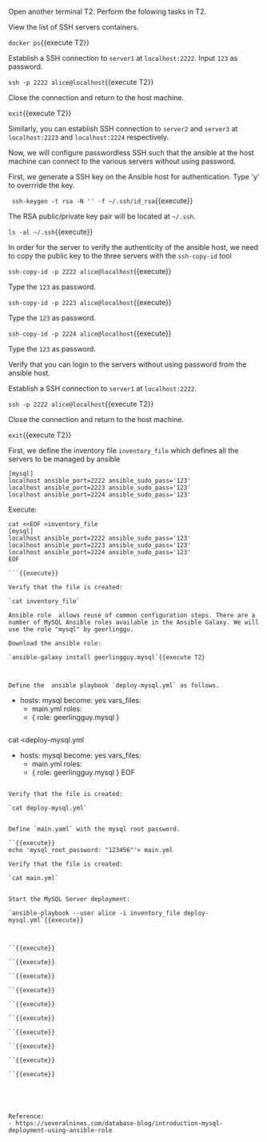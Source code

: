 
Open another terminal T2. Perform the folowing tasks in T2.

View the list of SSH servers containers.

`docker ps`{{execute T2}}

Establish a SSH connection to `server1` at `localhost:2222`. 
Input `123` as password.

`ssh -p 2222 alice@localhost`{{execute T2}}

Close the connection and return to the host machine.

`exit`{{execute T2}}

Similarly, you can establish SSH connection to `server2` and `server3` at `localhost:2223` and `localhost:2224` respectively.

Now, we will configure passwordless SSH such that the ansible at the host machine can connect to the various servers without using password.

First, we generate a SSH key on the Ansible host for authentication. Type 'y' to overrride the key.

` ssh-keygen -t rsa -N '' -f ~/.ssh/id_rsa`{{execute}}

The RSA public/private key pair will be located at `~/.ssh`.

`ls -al ~/.ssh`{{execute}}

In order for the server to verify the authenticity of the ansible host, we need to copy the public key to the three servers with the `ssh-copy-id` tool

`ssh-copy-id -p 2222 alice@localhost`{{execute}}

Type the `123` as password.

`ssh-copy-id -p 2223 alice@localhost`{{execute}}

Type the `123` as password.

`ssh-copy-id -p 2224 alice@localhost`{{execute}}

Type the `123` as password.


Verify that you can login to the servers without using password from the ansible host.

Establish a SSH connection to `server1` at `localhost:2222`. 

`ssh -p 2222 alice@localhost`{{execute T2}}

Close the connection and return to the host machine.

`exit`{{execute T2}}

First, we define the inventory file `inventory_file` which defines all the servers to be managed by ansible

```
[mysql]
localhost ansible_port=2222 ansible_sudo_pass='123'
localhost ansible_port=2223 ansible_sudo_pass='123'
localhost ansible_port=2224 ansible_sudo_pass='123'
```

Execute:

```
cat <<EOF >inventory_file
[mysql]
localhost ansible_port=2222 ansible_sudo_pass='123'
localhost ansible_port=2223 ansible_sudo_pass='123'
localhost ansible_port=2224 ansible_sudo_pass='123'
EOF

```{{execute}}

Verify that the file is created:

`cat inventory_file`

Ansible role  allows reuse of common configuration steps. There are a number of MySQL Ansible roles available in the Ansible Galaxy. We will use the role "mysql" by geerlinggu.

Download the ansible role:

`ansible-galaxy install geerlingguy.mysql`{{execute T2}



Define the  ansible playbook `deploy-mysql.yml` as follows.

```
- hosts: mysql
  become: yes
  vars_files:
    - main.yml
  roles:
    - { role: geerlingguy.mysql }
```

```
cat <<EOF >deploy-mysql.yml
- hosts: mysql
  become: yes
  vars_files:
    - main.yml
  roles:
    - { role: geerlingguy.mysql }
EOF
```{{execute}}

Verify that the file is created:

`cat deploy-mysql.yml`


Define `main.yaml` with the mysql root password.

``{{execute}}
echo 'mysql_root_password: "123456"'> main.yml

Verify that the file is created:

`cat main.yml`


Start the MySQL Server deployment:

`ansible-playbook --user alice -i inventory_file deploy-mysql.yml`{{execute}}



``{{execute}}

``{{execute}}

``{{execute}}

``{{execute}}

``{{execute}}

``{{execute}}

``{{execute}}

``{{execute}}

``{{execute}}

``{{execute}}





Reference:
- https://severalnines.com/database-blog/introduction-mysql-deployment-using-ansible-role